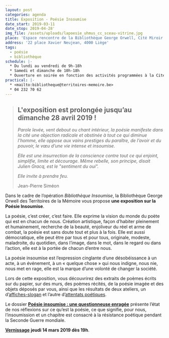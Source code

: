 ```yaml
---
layout: post
categories: agenda
title: Exposition - Poésie Insoumise
date_start: 2019-03-11
date_stop: 2019-04-28'
img_file: /assets/uploads/lapoesie_uhmus_cc_sceau-vitrine.jpg
place: 'Espace rencontre de la Bibliothèque George Orwell, Cité Miroir'
address: '22 place Xavier Neujean, 4000 Liège'
tags:
  - poésie
  - bibliothèque
schedule: |-
  * Du lundi au vendredi de 9h-18h
  * Samedi et dimanche de 10h-18h
  * Ouverture en soirée en fonction des activités programmées à la Cité Miroir.
practical: |-
  * <mailto:bibliotheque@territoires-memoire.be>
  * 04 232 70 62
---
```

> ## L'exposition est prolongée jusqu’au dimanche 28 avril 2019 !
>
> _Parole levée, vent debout ou chant intérieur, la poésie manifeste dans la cité une objection radicale et obstinée à tout ce qui diminue l’homme, elle oppose aux vains prestiges du paraître, de l’avoir et du pouvoir, le vœu d’une vie intense et insoumise._
>
> _Elle est une insurrection de la conscience contre tout ce qui enjoint, simplifie, limite et décourage. Même rebelle, son principe, disait Julien Gracq, est le "sentiment du oui"._
>
> _Elle invite à prendre feu._
>
> Jean-Pierre Siméon

Dans le cadre de l’opération _Bibliothèque Insoumise_, la Bibliothèque George Orwell des Territoires de la Mémoire vous propose **une exposition sur la Poésie Insoumise**.

La poésie, c’est créer, c’est faire. Elle exprime la vision du monde du poète qui est en chacun de nous. Création artistique, façon d’habiter pleinement et humainement, recherche de la beauté, enjoliveur du réel et arme de combat, la poésie est sans doute tout et plus à la fois. Elle est aussi démocratique, elle peut être par tous et pour tous, originale, modeste, maladroite, du quotidien, dans l’image, dans le mot, dans le regard ou dans l’action, elle est à la portée de chacun d’entre nous.

La poésie insoumise est l’expression cinglante d’une désobéissance à un acte, à un événement, à un « quelque chose » qui nous indigne, nous nie, nous met en rage, elle est la marque d’une volonté de changer la société.

Lors de cette exposition, vous découvrirez des extraits de poèmes écrits sur du papier, sur des murs, des poèmes récités, de la poésie imagée et des objets déposés par vous, ainsi que les résultats de deux ateliers, un d’[affiches-slogan](https://www.territoires-memoire.be/agenda/2019/02/atelier-participatif-affiches-poetiques-et-insoumises/) et l’autre d’[attentats poétiques](https://www.territoires-memoire.be/agenda/2019/02/atelier-participatif-attentats-poetiques/).

Le dossier **[Poésie insoumise : une questionneuse enragée](https://www.territoires-memoire.be/assets/pdf/dossiers/tm-dossiers_thematiques_cle-poesie_insoumise.pdf)** présente l’état de nos réflexions sur ce qu’est la poésie, ce que signifie, pour nous, l’insoumission et un chapitre est consacré à la résistance poétique pendant la Seconde Guerre mondiale.

[**Vernissage**](https://www.territoires-memoire.be/agenda/2019/02/vernissage-de-l-exposition-poesie-insoumise/) **jeudi 14 mars 2019 dès 19h**.
